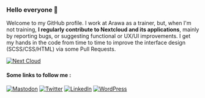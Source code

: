 ### Hello everyone 👋

Welcome to my GitHub profile. 
I work at Arawa as a trainer, but, when I'm not training, **I regularly contribute to Nextcloud and its applications**, mainly by reporting bugs, or suggesting functional or UX/UI improvements. I get my hands in the code from time to time to improve the interface design (SCSS/CSS/HTML) via some Pull Requests.

<a href="https://www.nextcloud.com" rel="me">![Next Cloud](https://img.shields.io/badge/Next%20Cloud-0B94DE?style=for-the-badge&logo=nextcloud&logoColor=white)</a>

<!--<a href="#">![Your Repository's Stats](https://github-readme-stats.vercel.app/api?username=Jerome-Herbinet&show_icons=true)</a>-->

#### Some links to follow me : 
<a href="https://mastodon.social/@jerome_herbinet">![Mastodon](https://img.shields.io/badge/-MASTODON-%232B90D9?style=for-the-badge&logo=mastodon&logoColor=white)</a> <a href="https://www.twitter.com/Jerome_Herbinet">![Twitter](https://img.shields.io/badge/Twitter-%231DA1F2.svg?style=for-the-badge&logo=Twitter&logoColor=white)</a> <a href="https://www.linkedin.com/in/j%C3%A9r%C3%B4me-herbinet-bb99a547/">![LinkedIn](https://img.shields.io/badge/linkedin-%230077B5.svg?style=for-the-badge&logo=linkedin&logoColor=white)</a> <a href="https://www.hygiene-numerique.com">![WordPress](https://img.shields.io/badge/WordPress-%23117AC9.svg?style=for-the-badge&logo=WordPress&logoColor=white)</a>
